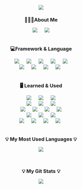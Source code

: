 <div align="center"> <img src="https://capsule-render.vercel.app/api?type=waving&height=200&color=0:E9B2BC,100:B2B5E9&text=MinKyung-Keum&fontColor=ffffff&fontSize=70&fontAlignY=35"/>
</div>

<h3 align="center">👩🏻‍💻About Me</h3>
<div align="center">
  <a href="https://www.instagram.com/gold__99k/" target="instagram"><img src="https://img.shields.io/badge/Instagram-E9B2BD?style=flat-square&logo=instagram&logoColor=white" style="height : auto; margin-left : 10px; margin-right : 10px;"/></a>
  <a href="https://www.notion.so/minkyung-portfolio/MinKyung-Keum-809f40509989463b9fe3736762496849" target="notion"><img src="https://img.shields.io/badge/Notion-5E5E5E?style=flat-square&logo=Notion&logoColor=white" style="height : auto; margin-left : 10px; margin-right : 10px;"/></a>
</div>
   
<br/>
  
<h3 align="center">💻Framework & Language</h3>
<div align="center">
  <img src="https://img.shields.io/badge/HTML5-E34F26?style=flat-square&logo=HTML5&logoColor=white" style="height : auto; margin-left : 10px; margin-right : 10px;"/>
  <img src="https://img.shields.io/badge/CSS3-1572B6?style=flat-square&logo=CSS3&logoColor=white" style="height : auto; margin-left : 10px; margin-right : 10px;"/>
  <img src="https://img.shields.io/badge/Tailwind CSS-06B6D4?style=flat-square&logo=tailwindcss&logoColor=white" style="height : auto; margin-left : 10px; margin-right : 10px;"/>
  <img src="https://img.shields.io/badge/JavaScript-F7DF1E?style=flat-square&logo=JavaScript&logoColor=white" style="height : auto; margin-left : 10px; margin-right : 10px;"/>
  <img src="https://img.shields.io/badge/React-61DAFB?style=flat-square&logo=React&logoColor=white" style="height : auto; margin-left : 10px; margin-right : 10px;"/>
  <br/>
  <img src="https://img.shields.io/badge/Node.js-339933?style=flat-square&logo=nodedotjs&logoColor=white" style="height : auto; margin-left : 10px; margin-right : 10px;"/>
  <img src="https://img.shields.io/badge/Python-3776AB?style=flat-square&logo=Python&logoColor=white" style="height : auto; margin-left : 10px; margin-right : 10px;"/>
  <img src="https://img.shields.io/badge/MySQL-312F61?style=flat-square&logo=MySQL&logoColor=white" style="height : auto; margin-left : 10px; margin-right : 10px;"/></a>
  <img src="https://img.shields.io/badge/Oracle SQL-F80000?style=flat-square&logo=oracle&logoColor=white" style="height : auto; margin-left : 10px; margin-right : 10px;"/></a>
&nbsp;
</div>

   
<br/>
  
<h3 align="center">🖥️ Learned & Used </h3>
<div align="center">
  <img src="https://img.shields.io/badge/TypeScript-3178C6?style=flat-square&logo=typescript&logoColor=white" style="height : auto; margin-left : 10px; margin-right : 10px;"/>
  <img src="https://img.shields.io/badge/Java-007396?style=flat-square&logo=Java&logoColor=white" style="height : auto; margin-left : 10px; margin-right : 10px;"/>
<img src="https://img.shields.io/badge/SpringBoot-6DB33F?style=flat-square&logo=SpringBoot&logoColor=white" style="height : auto; margin-left : 10px; margin-right : 10px;"/>
  <br/>
  <img src="https://img.shields.io/badge/R-276DC3?style=flat-square&logo=R&logoColor=white" style="height : auto; margin-left : 10px; margin-right : 10px;"/></a>
  <img src="https://img.shields.io/badge/Scikit Learn-F7931E?style=flat-square&logo=scikitlearn&logoColor=white" style="height : auto; margin-left : 10px; margin-right : 10px;"/>
  <img src="https://img.shields.io/badge/TensorFlow-FF6F00?style=flat-square&logo=tensorflow&logoColor=white" style="height : auto; margin-left : 10px; margin-right : 10px;"/>
  
<br/>
<img src="https://img.shields.io/badge/Photoshop-31A8FF?style=flat-square&logo=adobephotoshop&logoColor=white" style="height : auto; margin-left : 10px; margin-right : 10px;"/>
<img src="https://img.shields.io/badge/Illustrator-FF9A00?style=flat-square&logo=adobeillustrator&logoColor=white" style="height : auto; margin-left : 10px; margin-right : 10px;"/>
<img src="https://img.shields.io/badge/Figma-F24E1E?style=flat-square&logo=figma&logoColor=white" style="height : auto; margin-left : 10px; margin-right : 10px;"/>
<img src="https://img.shields.io/badge/Premiere Pro-9999FF?style=flat-square&logo=adobepremierepro&logoColor=white" style="height : auto; margin-left : 10px; margin-right : 10px;"/>
<br/>
<img src="https://img.shields.io/badge/Github-181717?style=flat-square&logo=github&logoColor=white" style="height : auto; margin-left : 10px; margin-right : 10px;"/>
<img src="https://img.shields.io/badge/Notion-000000?style=flat-square&logo=notion&logoColor=white" style="height : auto; margin-left : 10px; margin-right : 10px;"/>
<img src="https://img.shields.io/badge/Slack-4A154B?style=flat-square&logo=slack&logoColor=white" style="height : auto; margin-left : 10px; margin-right : 10px;"/>
<br/>
<img src="https://img.shields.io/badge/Word-4A154B?style=flat-square&logo=microsoftword&logoColor=white" style="height : auto; margin-left : 10px; margin-right : 10px;"/>
<img src="https://img.shields.io/badge/Excel-217346?style=flat-square&logo=microsoftexcel&logoColor=white" style="height : auto; margin-left : 10px; margin-right : 10px;"/>
<img src="https://img.shields.io/badge/Access-A4373A?style=flat-square&logo=microsoftaccess&logoColor=white" style="height : auto; margin-left : 10px; margin-right : 10px;"/>
<img src="https://img.shields.io/badge/PowerPoint-B7472A?style=flat-square&logo=microsoftpowerpoint&logoColor=white" style="height : auto; margin-left : 10px; margin-right : 10px;"/>
&nbsp;
</div>

<br>

<h3 align="center">💡 My Most Used Languages 💡</h3>
<p align="center">
  <a href="https://github.com/min0312">
    <img align="center" src="https://github-readme-stats.vercel.app/api/top-langs/?username=min0312&layout=compact&show_icons=true&show_owner=true&hide_title=true&theme=none&hide=io" />
  </a>
</p>

<br>

<h3 align="center">💡 My Git Stats 💡</h3>
<p align="center">
  <a href="https://github.com/min0312">
    <img align="center" src="https://github-readme-stats.vercel.app/api?username=min0312&hide=none&hide_title=true&show_icons=true&include_all_commits=false&theme=none" />
<!--      <a href="https://solved.ac/min0312"><img align="center" src="http://mazassumnida.wtf/api/v2/generate_badge?boj=min0312" alt="Solved.ac Profile"></a> -->
  </a>
</p>
   
<!--
**min0312/min0312** is a ✨ _special_ ✨ repository because its `README.md` (this file) appears on your GitHub profile.

Here are some ideas to get you started:

- 🔭 I’m currently working on ...
- 🌱 I’m currently learning ...
- 👯 I’m looking to collaborate on ...
- 🤔 I’m looking for help with ...
- 💬 Ask me about ...
- 📫 How to reach me: ...
- 😄 Pronouns: ...
- ⚡ Fun fact: ...

![trophy](https://github-profile-trophy.vercel.app/?username=min0312)](https://github.com/ryo-ma/github-profile-trophy)

![min0312's github stats](https://github-readme-stats.vercel.app/api?username=min0312&show_icons=true)
![min0312's github stats](https://github-readme-stats.vercel.app/api/top-langs/?username=min0312&show_icons=true&hide_border=true&title_color=004386&icon_color=004386&layout=compact)](https://github.com/min0312)

-->

